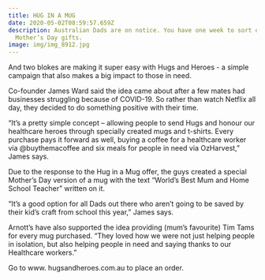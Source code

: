 ```yaml
---
title: HUG IN A MUG
date: 2020-05-02T08:59:57.659Z
description: Australian Dads are on notice. You have one week to sort out
  Mother’s Day gifts.
image: img/img_8912.jpg
---
```

And two blokes are making it super easy with Hugs and Heroes - a simple campaign that also makes a big impact to those in need.

Co-founder James Ward said the idea came about after a few mates had businesses struggling because of COVID-19. So rather than watch Netflix all day, they decided to do something positive with their time.

“It’s a pretty simple concept – allowing people to send Hugs and honour our healthcare heroes through specially created mugs and t-shirts. Every purchase pays it forward as well, buying a coffee for a healthcare worker via @buythemacoffee and six meals for people in need via OzHarvest,” James says.

Due to the response to the Hug in a Mug offer, the guys created a special Mother’s Day version of a mug with the text “World’s Best Mum and Home School Teacher” written on it.

“It’s a good option for all Dads out there who aren’t going to be saved by their kid’s craft from school this year,” James says.

Arnott’s have also supported the idea providing (mum’s favourite) Tim Tams for every mug purchased. “They loved how we were not just helping people in isolation, but also helping people in need and saying thanks to our Healthcare workers.”

Go to www. hugsandheroes.com.au to place an order.